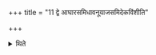 +++
title = "11 द्वे आघारसमिधावनूयाजसमिदेकविंशीति"

+++

<details><summary>थिते</summary>

11. (There should be) two Āghāra-sticks, one Anūyāja (after-offering)-stick–thus twentyone (in all).
</details>
